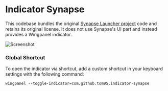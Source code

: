 # Indicator Synapse

This codebase bundles the original [Synapse Launcher project](https://launchpad.net/synapse-project) code and retains its original license. It does not use Synapse's UI part and instead provides a Wingpanel indicator.

![Screenshot](https://raw.githubusercontent.com/tom95/indicator-synapse/master/screenshots/Screenshot.png)

### Global Shortcut
To open the indicator via shortcut, add a custom shortcut in your keyboard settings with the following command:
```
wingpanel --toggle-indicator=com.github.tom95.indicator-synapse
```
